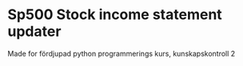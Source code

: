 # Sp500 Stock income statement updater
 Made for fördjupad python programmerings kurs, kunskapskontroll 2
